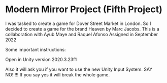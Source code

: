 # Modern Mirror Project (Fifth Project)
I was tasked to create a game for Dover Street Market in London. So I decided to create a game for the brand Heaven by Marc Jacobs.
This is a collaboration with Ayub Maye and Raquel Afonso
Assigned in September 2022

Some important instructions:

Open in Unity version 2020.3.23f1

Also it will ask you if you want to use the new Unity Input System. SAY NO!!!!! If you say yes it will break the whole game.
